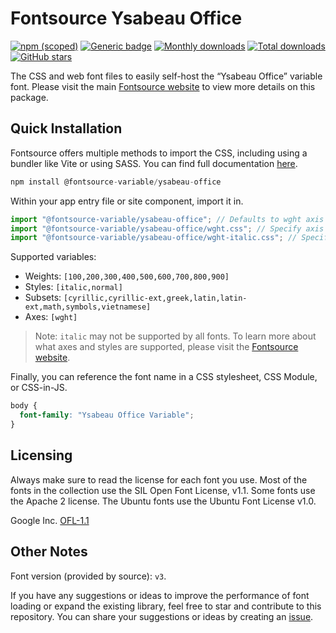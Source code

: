 # Fontsource Ysabeau Office

[![npm (scoped)](https://img.shields.io/npm/v/@fontsource-variable/ysabeau-office?color=brightgreen)](https://www.npmjs.com/package/@fontsource-variable/ysabeau-office) [![Generic badge](https://img.shields.io/badge/fontsource-passing-brightgreen)](https://github.com/fontsource/fontsource) [![Monthly downloads](https://badgen.net/npm/dm/@fontsource-variable/ysabeau-office)](https://github.com/fontsource/fontsource) [![Total downloads](https://badgen.net/npm/dt/@fontsource-variable/ysabeau-office)](https://github.com/fontsource/fontsource) [![GitHub stars](https://img.shields.io/github/stars/fontsource/fontsource.svg?style=social&label=Star)](https://github.com/fontsource/fontsource/stargazers)

The CSS and web font files to easily self-host the “Ysabeau Office” variable font. Please visit the main [Fontsource website](https://fontsource.org/fonts/ysabeau-office) to view more details on this package.

## Quick Installation

Fontsource offers multiple methods to import the CSS, including using a bundler like Vite or using SASS. You can find full documentation [here](https://fontsource.org/docs/getting-started/introduction).

```javascript
npm install @fontsource-variable/ysabeau-office
```

Within your app entry file or site component, import it in.

```javascript
import "@fontsource-variable/ysabeau-office"; // Defaults to wght axis
import "@fontsource-variable/ysabeau-office/wght.css"; // Specify axis
import "@fontsource-variable/ysabeau-office/wght-italic.css"; // Specify axis and style
```

Supported variables:
- Weights: `[100,200,300,400,500,600,700,800,900]`
- Styles: `[italic,normal]`
- Subsets: `[cyrillic,cyrillic-ext,greek,latin,latin-ext,math,symbols,vietnamese]`
- Axes: `[wght]`

> Note: `italic` may not be supported by all fonts. To learn more about what axes and styles are supported, please visit the [Fontsource website](https://fontsource.org/fonts/ysabeau-office).

Finally, you can reference the font name in a CSS stylesheet, CSS Module, or CSS-in-JS.

```css
body {
  font-family: "Ysabeau Office Variable";
}
```

## Licensing
Always make sure to read the license for each font you use. Most of the fonts in the collection use the SIL Open Font License, v1.1. Some fonts use the Apache 2 license. The Ubuntu fonts use the Ubuntu Font License v1.0.

Google Inc.
[OFL-1.1](http://scripts.sil.org/OFL)

## Other Notes
Font version (provided by source): `v3`.

If you have any suggestions or ideas to improve the performance of font loading or expand the existing library, feel free to star and contribute to this repository. You can share your suggestions or ideas by creating an [issue](https://github.com/fontsource/fontsource/issues).